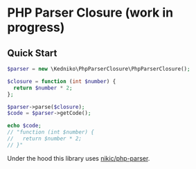 # PHP Parser Closure (work in progress)

## Quick Start

```php
$parser = new \Kedniko\PhpParserClosure\PhpParserClosure();

$closure = function (int $number) {
  return $number * 2;
};

$parser->parse($closure);
$code = $parser->getCode();

echo $code;
// "function (int $number) {
//   return $number * 2;
// }"
```

Under the hood this library uses [nikic/php-parser](https://github.com/nikic/PHP-Parser).